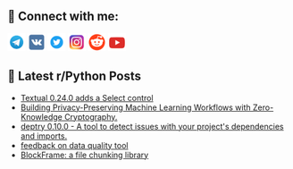 ## 🔎 Connect with me:
[<img src="https://github.com/bullbesh/bullbesh/blob/main/images/Telegram.png" width="32" height="32" />](https://t.me/bullbesh)
[<img src="https://github.com/bullbesh/bullbesh/blob/main/images/VK.png" width="32" height="32" />](https://vk.com/bullbesh)
[<img src="https://github.com/bullbesh/bullbesh/blob/main/images/Twitter.png" width="32" height="32" />](https://twitter.com/bullbesh1)
[<img src="https://github.com/bullbesh/bullbesh/blob/main/images/Instagram.png" width="32" height="32" />](https://www.instagram.com/bullbesh)
[<img src="https://github.com/bullbesh/bullbesh/blob/main/images/Reddit.png" width="32" height="32" />](https://www.reddit.com/user/bullbesh)
[<img src="https://github.com/bullbesh/bullbesh/blob/main/images/YouTube.png" width="32" height="32" />](https://www.youtube.com/channel/UCtfjRs6uzgq5mfm8S06WTcg)

## 📕 Latest r/Python Posts
<!-- BLOG-POST-LIST:START -->
- [Textual 0.24.0 adds a Select control](https://www.reddit.com/r/Python/comments/13bxof6/textual_0240_adds_a_select_control/)
- [Building Privacy-Preserving Machine Learning Workflows with Zero-Knowledge Cryptography.](https://www.reddit.com/r/Python/comments/13bwds7/building_privacypreserving_machine_learning/)
- [deptry 0.10.0 - A tool to detect issues with your project&#39;s dependencies and imports.](https://www.reddit.com/r/Python/comments/13bwa7y/deptry_0100_a_tool_to_detect_issues_with_your/)
- [feedback on data quality tool](https://www.reddit.com/r/Python/comments/13bw6sd/feedback_on_data_quality_tool/)
- [BlockFrame: a file chunking library](https://www.reddit.com/r/Python/comments/13bvd8l/blockframe_a_file_chunking_library/)
<!-- BLOG-POST-LIST:END -->
